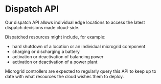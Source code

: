 Dispatch API
============

Our dispatch API allows individual edge locations to access the latest dispatch
decisions made cloud-side.

Dispatched resources might include, for example:

* hard shutdown of a location or an individual microgrid component
* charging or discharging a battery
* activation or deactivation of balancing power
* activation or deactivation of a power plant

Microgrid controllers are expected to regularly query this API to keep up to
date with what resources the cloud wishes them to deploy.
